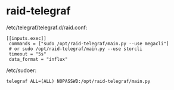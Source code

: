 # raid-telegraf

/etc/telegraf/telegraf.d/raid.conf:

```
[[inputs.exec]]
 commands = ["sudo /opt/raid-telegraf/main.py --use megacli"]
 # or sudo /opt/raid-telegraf/main.py --use storcli
 timeout = "5s"
 data_format = "influx"
```

/etc/sudoer:

```
telegraf ALL=(ALL) NOPASSWD:/opt/raid-telegraf/main.py
```
